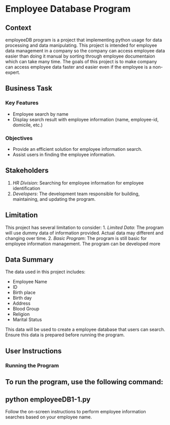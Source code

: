 # Employee Database Program
## Context
employeeDB program is a project that implementing python usage for data processing and data manipulating. This project is intended for employee data management in a company so the company can access employee data easier than doing it manual by sorting through employee documentaion which can take many time. The goals of this project is to make company can access employee data faster and easier even if the employee is a non-expert.

## Business Task
### Key Features
- Employee search by name
- Display search result with employee information (name, employee-id, domicile, etc.)

### Objectives
- Provide an efficient solution for employee information search.
- Assist users in finding the employee information.

## Stakeholders
1. *HR Division*: Searching for employee information for employee identification
2. *Developers*: The development team responsible for building, maintaining, and updating the program.

## Limitation
This project has several limitation to consider:
    1. *Limited Data*: The program will use dummy data of information provided. Actual data may different and changing over time.
    2. *Basic Program*: The program is still basic for employee information management. The program can be developed more

## Data Summary
The data used in this project includes:
- Employee Name
- ID
- Birth place
- Birth day
- Address
- Blood Group
- Religion
- Marital Status

This data will be used to create a employee database that users can search. Ensure this data is prepared before running the program.

## User Instructions
### Running the Program
To run the program, use the following command:
---
python employeeDB1-1.py
---
Follow the on-screen instructions to perform employee information searches based on your employee name.